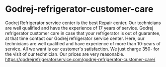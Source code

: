 # Godrej-refrigerator-customer-care
Godrej Refrigerator service center is the best Repair center. Our technicians are well qualified and have the experience of 17 years of service. Godrej refrigerator customer care in case that your refrigerator is out of guarantee, at that time contact our Godrej refrigerator service center. Here, our technicians are well qualified and have experience of more than 10-years of service. All we want is our customer's satisfaction. We just charge 350\- for the visit of our technician. Our prices are very reasonable. https://godrejrefrigeratorservice.com/godrej-refrigerator-customer-care/

